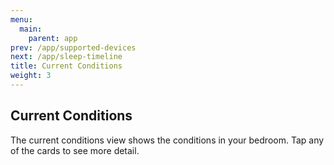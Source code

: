 ```yaml
---
menu:
  main:
    parent: app
prev: /app/supported-devices
next: /app/sleep-timeline
title: Current Conditions
weight: 3
---
```


## Current Conditions


The current conditions view shows the conditions in your bedroom. Tap any of the cards to see more detail.
